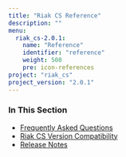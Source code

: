 ```yaml
---
title: "Riak CS Reference"
description: ""
menu:
  riak_cs-2.0.1:
    name: "Reference"
    identifier: "reference"
    weight: 500
    pre: icon-references
project: "riak_cs"
project_version: "2.0.1"
---
```


### In This Section

- [Frequently Asked Questions](../cookbooks/faqs/riak-cs/)
- [Riak CS Version Compatibility](../cookbooks/version-compatibility/)
- [Release Notes](../cookbooks/release-notes/)
